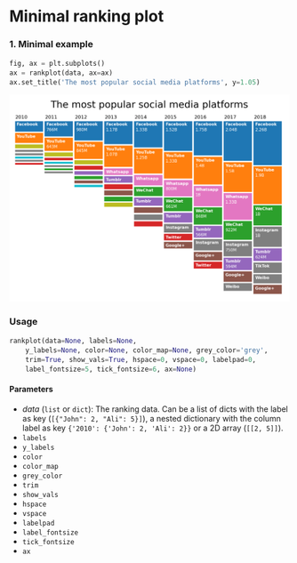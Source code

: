 # Minimal ranking plot


### 1. Minimal example

```python
fig, ax = plt.subplots()
ax = rankplot(data, ax=ax)
ax.set_title('The most popular social media platforms', y=1.05)
```
![](examples/basic.png)

### Usage

```python
rankplot(data=None, labels=None,
    y_labels=None, color=None, color_map=None, grey_color='grey',
    trim=True, show_vals=True, hspace=0, vspace=0, labelpad=0, 
    label_fontsize=5, tick_fontsize=6, ax=None) 
```

#### Parameters

- *data* (`list` or `dict`): The ranking data. Can be a list of dicts with the label as key (`[{"John": 2, "Ali": 5}]`),
         a nested dictionary with the column label as key `{'2010': {'John': 2, 'Ali': 2}}` or a 2D array (`[[2, 5]]`). 
- `labels`
- `y_labels`
- `color`
- `color_map`
- `grey_color`
- `trim`
- `show_vals`
- `hspace`
- `vspace`
- `labelpad`
- `label_fontsize`
- `tick_fontsize`
- `ax`
